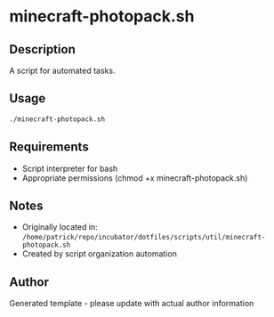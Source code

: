 # minecraft-photopack.sh

## Description
A script for automated tasks.

## Usage
```bash
./minecraft-photopack.sh
```

## Requirements
- Script interpreter for bash
- Appropriate permissions (chmod +x minecraft-photopack.sh)

## Notes
- Originally located in: `/home/patrick/repo/incubator/dotfiles/scripts/util/minecraft-photopack.sh`
- Created by script organization automation

## Author
Generated template - please update with actual author information
